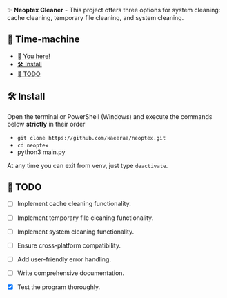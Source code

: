✨ **Neoptex Cleaner** - This project offers three options for system cleaning: cache cleaning, temporary file cleaning, and system cleaning.

## 🔮 Time-machine
- [🔮 You here!](https://github.com/Yakelmi/neoptex/edit/main/README.md)
- [🛠️ Install](https://github.com/Yakelmi/neoptex/edit/main/README.md#%EF%B8%8F-install)
- [📝 TODO](https://github.com/Yakelmi/neoptex/edit/main/README.md#-todo)

## 🛠️ Install
Open the terminal or PowerShell (Windows) and execute the commands below **strictly** in their order
- ```git clone https://github.com/kaeeraa/neoptex.git```
- ```cd neoptex```
- python3  main.py

At any time you can exit from venv, just type `deactivate`.

## 📝 TODO
- [ ] Implement cache cleaning functionality.
- [ ] Implement temporary file cleaning functionality.
- [ ] Implement system cleaning functionality.
- [ ] Ensure cross-platform compatibility.
- [ ] Add user-friendly error handling.
- [ ] Write comprehensive documentation.
- [x] Test the program thoroughly.



